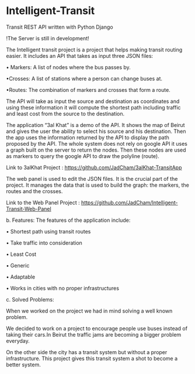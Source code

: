 # Intelligent-Transit
Transit REST API written with Python Django

!The Server is still in development! 

The Intelligent transit project is a project that helps making transit routing easier. It includes an API that takes as input three JSON files:

  • Markers: A list of nodes where the bus passes by.
  
  •Crosses: A list of stations where a person can change buses at.
  
  •Routes: The combination of markers and crosses that form a route.
  

The API will take as input the source and destination as coordinates and using these information it will compute the shortest path including traffic and least cost from the source to the destination.

The application “3al Khat” is a demo of the API. It shows the map of Beirut and gives the user the ability to select his source and his destination. Then the app uses the information returned by the API to display the path proposed by the API. The whole system does not rely on google API it uses a graph built on the server to return the nodes. Then these nodes are used as markers to query the google API to draw the polyline (route).

Link to 3alKhat Project : https://github.com/JadCham/3alKhat-TransitApp

The web panel is used to edit the JSON files. It is the crucial part of the project. It manages the data that is used to build the graph: the markers, the routes and the crosses.

Link to the Web Panel Project : https://github.com/JadCham/Intelligent-Transit-Web-Panel

b. Features:
The features of the application include:

• Shortest path using transit routes

• Take traffic into consideration

• Least Cost

• Generic

• Adaptable

• Works in cities with no proper infrastructures

c. Solved Problems:

When we worked on the project we had in mind solving a well known problem.

We decided to work on a project to encourage people use buses instead of taking their cars.In Beirut the traffic jams are becoming a bigger problem everyday.

On the other side the city has a transit system but without a proper infrastructure. This project gives this transit system a shot to become a better system.
